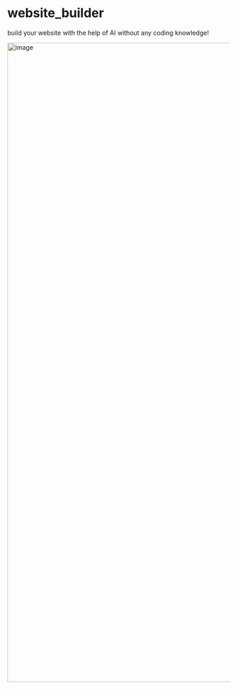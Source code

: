 # website_builder
build your website with the help of AI without any coding knowledge!


<img width="1440" alt="image" src="https://github.com/user-attachments/assets/0219eb49-ad37-4703-be54-3e47ab20ce5d" />
